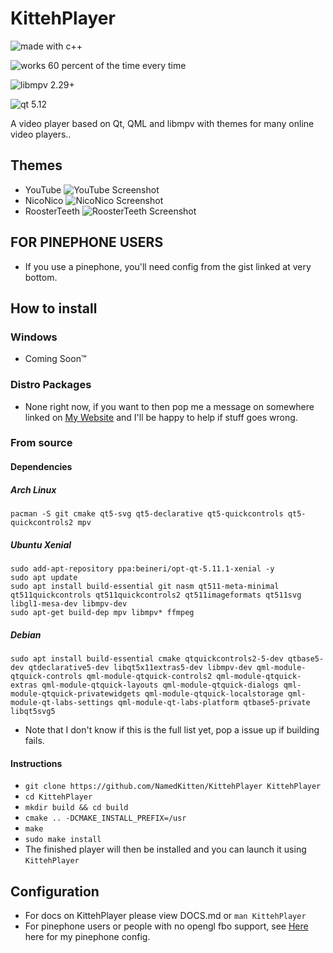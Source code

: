 # KittehPlayer

![made with c++](https://forthebadge.com/images/badges/made-with-c-plus-plus.svg)

![works 60 percent of the time every time](https://forthebadge.com/images/badges/60-percent-of-the-time-works-every-time.svg)

![libmpv 2.29+](https://img.shields.io/badge/libmpv-2.29+-blue.svg?logo=qt&style=for-the-badge)

![qt 5.12](https://img.shields.io/badge/Qt-5.12-41cd52.svg?logo=qt&style=for-the-badge)


A video player based on Qt, QML and libmpv with themes for many online video players.. 

## Themes
- YouTube ![YouTube Screenshot](https://raw.githubusercontent.com/NamedKitten/KittehPlayer/master/screenshots/YouTube.png)
- NicoNico ![NicoNico Screenshot](https://raw.githubusercontent.com/NamedKitten/KittehPlayer/master/screenshots/NicoNico.png)
- RoosterTeeth ![RoosterTeeth Screenshot](https://raw.githubusercontent.com/NamedKitten/KittehPlayer/master/screenshots/RoosterTeeth.png)

## FOR PINEPHONE USERS
- If you use a pinephone, you'll need config from the gist linked at very bottom.


## How to install
### Windows
- Coming Soon:tm:

### Distro Packages
- None right now, if you want to then pop me a message on somewhere linked on [My Website](https://kitteh.pw/) and I'll be happy to help if stuff goes wrong.

### From source
#### Dependencies
##### Arch Linux
```
pacman -S git cmake qt5-svg qt5-declarative qt5-quickcontrols qt5-quickcontrols2 mpv
```
##### Ubuntu Xenial 
``` 
sudo add-apt-repository ppa:beineri/opt-qt-5.11.1-xenial -y
sudo apt update
sudo apt install build-essential git nasm qt511-meta-minimal qt511quickcontrols qt511quickcontrols2 qt511imageformats qt511svg libgl1-mesa-dev libmpv-dev
sudo apt-get build-dep mpv libmpv* ffmpeg
```
##### Debian
```
sudo apt install build-essential cmake qtquickcontrols2-5-dev qtbase5-dev qtdeclarative5-dev libqt5x11extras5-dev libmpv-dev qml-module-qtquick-controls qml-module-qtquick-controls2 qml-module-qtquick-extras qml-module-qtquick-layouts qml-module-qtquick-dialogs qml-module-qtquick-privatewidgets qml-module-qtquick-localstorage qml-module-qt-labs-settings qml-module-qt-labs-platform qtbase5-private libqt5svg5
```
- Note that I don't know if this is the full list yet, pop a issue up if building fails.

#### Instructions 
- `git clone https://github.com/NamedKitten/KittehPlayer KittehPlayer`
- `cd KittehPlayer`
- `mkdir build && cd build`
- `cmake .. -DCMAKE_INSTALL_PREFIX=/usr`
- `make`
- `sudo make install`
- The finished player will then be installed and you can launch it using `KittehPlayer`

## Configuration
- For docs on KittehPlayer please view DOCS.md or `man KittehPlayer`
- For pinephone users or people with no opengl fbo support, see [Here](https://gist.github.com/NamedKitten/675ca8587a8f714a856c6d6d14a9562a) here for my pinephone config. 